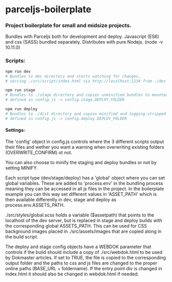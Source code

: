 # parceljs-boilerplate
### Project boilerplate for small and midsize projects.

Bundles with Parceljs both for development and deploy.
Javascript (ES6) and css (SASS) bundled separately.
Distributes with pure Nodejs. (node -v 10.11.0)

### Scripts:
```ruby
npm run dev
# Bundles to dev directory and starts watching for changes, 
# serving ./src/script/index.html via http://localhost:1234 from ./dev directory

npm run stage
# Bundles to ./stage directory and copies unminified bundles to mounted folder 
# defined in config.js -> config.stage.DEPLOY_FOLDER

npm run deploy
# Bundles to ./dist directory and copies minified and logging-stripped bundles to mounted folder 
# defined in config.js -> config.deploy.DEPLOY_FOLDER
```
#### Settings:
The 'config' object in config.js controls where the 3 different scripts output their files and wether you want a warning when overwriting existing folders (OVERWRITE_CONFIRM) ot not.

You can also choose to minify the staging and deploy bundles or not by setting MINIFY.

Each script type (dev/stage/deploy) has a 'global' object where you can set global variables. These are added to 'process.env' in the bundling process meaning they can be accessed in all js files in the project. In the boilerplate example you can this way set different values in 'ASSET_PATH' which is then available differently in dev, stage and deploy as process.env.ASSETS_PATH.

./src/styles/global.scss holds a variable ($assetpath) that points to the localhost of the dev server, but is replaced in stage and deploy builds with the corresponding global ASSETS_PATH. This can be used for CSS background images placed in ./src/assets/images that are copied along in the build script.

The deploy and stage config objects have a WEBDOK parameter that controls if the build should include a copy of ./src/webdok.html to be used by Dokmaster articles. If set to TRUE, the file is copied to the corresponding output folder and the paths to css and js files are changed to the proper online paths (BASE_URL + foldername).
If the entry point div is changed in index.html it should also be changed in webdok.html if needed.